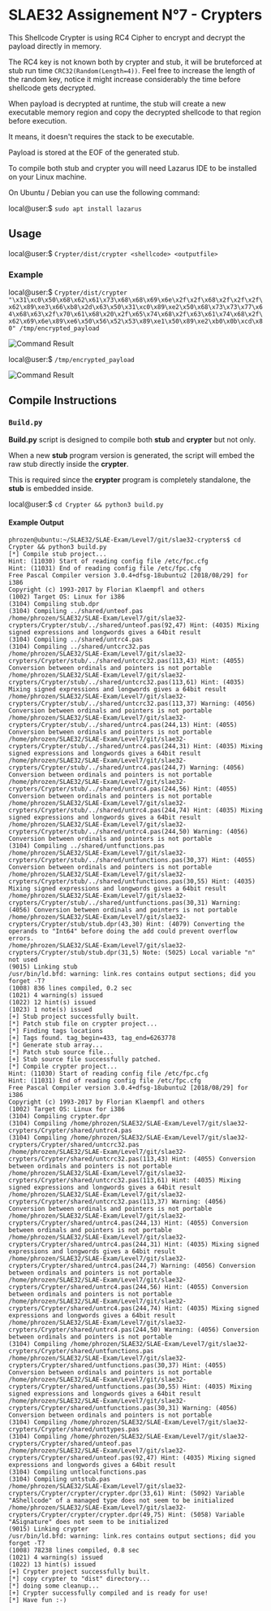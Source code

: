 # SLAE32 Assignement N°7 - Crypters

This Shellcode Crypter is using RC4 Cipher to encrypt and decrypt the payload directly in memory. 

The RC4 key is not known both by crypter and stub, it will be bruteforced at stub run time `CRC32(Random(Length=4))`. Feel free to increase the length of the random key, notice it might increase considerably the time before shellcode gets decrypted.

When payload is decrypted at runtime, the stub will create a new executable memory region and copy the decrypted shellcode to that region before execution.

It means, it doesn't requires the stack to be executable.

Payload is stored at the EOF of the generated stub. 

To compile both stub and crypter you will need Lazarus IDE to be installed on your Linux machine.

On Ubuntu / Debian you can use the following command:

local@user:$ `sudo apt install lazarus`

## Usage

local@user:$ `Crypter/dist/crypter <shellcode> <outputfile>`

### Example

local@user:$ `Crypter/dist/crypter "\x31\xc0\x50\x68\x62\x61\x73\x68\x68\x69\x6e\x2f\x2f\x68\x2f\x2f\x2f\x62\x89\xe3\x66\xb8\x2d\x63\x50\x31\xc0\x89\xe2\x50\x68\x73\x73\x77\x64\x68\x63\x2f\x70\x61\x68\x20\x2f\x65\x74\x68\x2f\x63\x61\x74\x68\x2f\x62\x69\x6e\x89\xe6\x50\x56\x52\x53\x89\xe1\x50\x89\xe2\xb0\x0b\xcd\x80" /tmp/encrypted_payload`

![Command Result](https://i.ibb.co/XjX2Wm3/Screenshot-2020-06-16-at-17-51-39.png)

local@user:$ `/tmp/encrypted_payload`

![Command Result](https://i.ibb.co/t888tNH/Screenshot-2020-06-16-at-17-52-13.png)

## Compile Instructions

### `Build.py`

**Build.py** script is designed to compile both **stub** and **crypter** but not only. 

When a new **stub** program version is generated, the script will embed the raw stub directly inside the **crypter**.

This is required since the **crypter** program is completely standalone, the **stub** is embedded inside.

local@user:$ `cd Crypter && python3 build.py`

#### Example Output

````
phrozen@ubuntu:~/SLAE32/SLAE-Exam/Level7/git/slae32-crypters$ cd Crypter && python3 build.py
[*] Compile stub project...
Hint: (11030) Start of reading config file /etc/fpc.cfg
Hint: (11031) End of reading config file /etc/fpc.cfg
Free Pascal Compiler version 3.0.4+dfsg-18ubuntu2 [2018/08/29] for i386
Copyright (c) 1993-2017 by Florian Klaempfl and others
(1002) Target OS: Linux for i386
(3104) Compiling stub.dpr
(3104) Compiling ../shared/unteof.pas
/home/phrozen/SLAE32/SLAE-Exam/Level7/git/slae32-crypters/Crypter/stub/../shared/unteof.pas(92,47) Hint: (4035) Mixing signed expressions and longwords gives a 64bit result
(3104) Compiling ../shared/untrc4.pas
(3104) Compiling ../shared/untcrc32.pas
/home/phrozen/SLAE32/SLAE-Exam/Level7/git/slae32-crypters/Crypter/stub/../shared/untcrc32.pas(113,43) Hint: (4055) Conversion between ordinals and pointers is not portable
/home/phrozen/SLAE32/SLAE-Exam/Level7/git/slae32-crypters/Crypter/stub/../shared/untcrc32.pas(113,61) Hint: (4035) Mixing signed expressions and longwords gives a 64bit result
/home/phrozen/SLAE32/SLAE-Exam/Level7/git/slae32-crypters/Crypter/stub/../shared/untcrc32.pas(113,37) Warning: (4056) Conversion between ordinals and pointers is not portable
/home/phrozen/SLAE32/SLAE-Exam/Level7/git/slae32-crypters/Crypter/stub/../shared/untrc4.pas(244,13) Hint: (4055) Conversion between ordinals and pointers is not portable
/home/phrozen/SLAE32/SLAE-Exam/Level7/git/slae32-crypters/Crypter/stub/../shared/untrc4.pas(244,31) Hint: (4035) Mixing signed expressions and longwords gives a 64bit result
/home/phrozen/SLAE32/SLAE-Exam/Level7/git/slae32-crypters/Crypter/stub/../shared/untrc4.pas(244,7) Warning: (4056) Conversion between ordinals and pointers is not portable
/home/phrozen/SLAE32/SLAE-Exam/Level7/git/slae32-crypters/Crypter/stub/../shared/untrc4.pas(244,56) Hint: (4055) Conversion between ordinals and pointers is not portable
/home/phrozen/SLAE32/SLAE-Exam/Level7/git/slae32-crypters/Crypter/stub/../shared/untrc4.pas(244,74) Hint: (4035) Mixing signed expressions and longwords gives a 64bit result
/home/phrozen/SLAE32/SLAE-Exam/Level7/git/slae32-crypters/Crypter/stub/../shared/untrc4.pas(244,50) Warning: (4056) Conversion between ordinals and pointers is not portable
(3104) Compiling ../shared/untfunctions.pas
/home/phrozen/SLAE32/SLAE-Exam/Level7/git/slae32-crypters/Crypter/stub/../shared/untfunctions.pas(30,37) Hint: (4055) Conversion between ordinals and pointers is not portable
/home/phrozen/SLAE32/SLAE-Exam/Level7/git/slae32-crypters/Crypter/stub/../shared/untfunctions.pas(30,55) Hint: (4035) Mixing signed expressions and longwords gives a 64bit result
/home/phrozen/SLAE32/SLAE-Exam/Level7/git/slae32-crypters/Crypter/stub/../shared/untfunctions.pas(30,31) Warning: (4056) Conversion between ordinals and pointers is not portable
/home/phrozen/SLAE32/SLAE-Exam/Level7/git/slae32-crypters/Crypter/stub/stub.dpr(43,30) Hint: (4079) Converting the operands to "Int64" before doing the add could prevent overflow errors.
/home/phrozen/SLAE32/SLAE-Exam/Level7/git/slae32-crypters/Crypter/stub/stub.dpr(31,5) Note: (5025) Local variable "n" not used
(9015) Linking stub
/usr/bin/ld.bfd: warning: link.res contains output sections; did you forget -T?
(1008) 836 lines compiled, 0.2 sec
(1021) 4 warning(s) issued
(1022) 12 hint(s) issued
(1023) 1 note(s) issued
[+] Stub project successfully built.
[*] Patch stub file on crypter project...
[*] Finding tags locations
[+] Tags found. tag_begin=433, tag_end=6263778
[*] Generate stub array...
[*] Patch stub source file...
[+] Stub source file successfully patched.
[*] Compile crypter project...
Hint: (11030) Start of reading config file /etc/fpc.cfg
Hint: (11031) End of reading config file /etc/fpc.cfg
Free Pascal Compiler version 3.0.4+dfsg-18ubuntu2 [2018/08/29] for i386
Copyright (c) 1993-2017 by Florian Klaempfl and others
(1002) Target OS: Linux for i386
(3104) Compiling crypter.dpr
(3104) Compiling /home/phrozen/SLAE32/SLAE-Exam/Level7/git/slae32-crypters/Crypter/shared/untrc4.pas
(3104) Compiling /home/phrozen/SLAE32/SLAE-Exam/Level7/git/slae32-crypters/Crypter/shared/untcrc32.pas
/home/phrozen/SLAE32/SLAE-Exam/Level7/git/slae32-crypters/Crypter/shared/untcrc32.pas(113,43) Hint: (4055) Conversion between ordinals and pointers is not portable
/home/phrozen/SLAE32/SLAE-Exam/Level7/git/slae32-crypters/Crypter/shared/untcrc32.pas(113,61) Hint: (4035) Mixing signed expressions and longwords gives a 64bit result
/home/phrozen/SLAE32/SLAE-Exam/Level7/git/slae32-crypters/Crypter/shared/untcrc32.pas(113,37) Warning: (4056) Conversion between ordinals and pointers is not portable
/home/phrozen/SLAE32/SLAE-Exam/Level7/git/slae32-crypters/Crypter/shared/untrc4.pas(244,13) Hint: (4055) Conversion between ordinals and pointers is not portable
/home/phrozen/SLAE32/SLAE-Exam/Level7/git/slae32-crypters/Crypter/shared/untrc4.pas(244,31) Hint: (4035) Mixing signed expressions and longwords gives a 64bit result
/home/phrozen/SLAE32/SLAE-Exam/Level7/git/slae32-crypters/Crypter/shared/untrc4.pas(244,7) Warning: (4056) Conversion between ordinals and pointers is not portable
/home/phrozen/SLAE32/SLAE-Exam/Level7/git/slae32-crypters/Crypter/shared/untrc4.pas(244,56) Hint: (4055) Conversion between ordinals and pointers is not portable
/home/phrozen/SLAE32/SLAE-Exam/Level7/git/slae32-crypters/Crypter/shared/untrc4.pas(244,74) Hint: (4035) Mixing signed expressions and longwords gives a 64bit result
/home/phrozen/SLAE32/SLAE-Exam/Level7/git/slae32-crypters/Crypter/shared/untrc4.pas(244,50) Warning: (4056) Conversion between ordinals and pointers is not portable
(3104) Compiling /home/phrozen/SLAE32/SLAE-Exam/Level7/git/slae32-crypters/Crypter/shared/untfunctions.pas
/home/phrozen/SLAE32/SLAE-Exam/Level7/git/slae32-crypters/Crypter/shared/untfunctions.pas(30,37) Hint: (4055) Conversion between ordinals and pointers is not portable
/home/phrozen/SLAE32/SLAE-Exam/Level7/git/slae32-crypters/Crypter/shared/untfunctions.pas(30,55) Hint: (4035) Mixing signed expressions and longwords gives a 64bit result
/home/phrozen/SLAE32/SLAE-Exam/Level7/git/slae32-crypters/Crypter/shared/untfunctions.pas(30,31) Warning: (4056) Conversion between ordinals and pointers is not portable
(3104) Compiling /home/phrozen/SLAE32/SLAE-Exam/Level7/git/slae32-crypters/Crypter/shared/unttypes.pas
(3104) Compiling /home/phrozen/SLAE32/SLAE-Exam/Level7/git/slae32-crypters/Crypter/shared/unteof.pas
/home/phrozen/SLAE32/SLAE-Exam/Level7/git/slae32-crypters/Crypter/shared/unteof.pas(92,47) Hint: (4035) Mixing signed expressions and longwords gives a 64bit result
(3104) Compiling untlocalfunctions.pas
(3104) Compiling untstub.pas
/home/phrozen/SLAE32/SLAE-Exam/Level7/git/slae32-crypters/Crypter/crypter/crypter.dpr(33,61) Hint: (5092) Variable "AShellcode" of a managed type does not seem to be initialized
/home/phrozen/SLAE32/SLAE-Exam/Level7/git/slae32-crypters/Crypter/crypter/crypter.dpr(49,75) Hint: (5058) Variable "ASignature" does not seem to be initialized
(9015) Linking crypter
/usr/bin/ld.bfd: warning: link.res contains output sections; did you forget -T?
(1008) 78238 lines compiled, 0.8 sec
(1021) 4 warning(s) issued
(1022) 13 hint(s) issued
[+] Crypter project successfully built.
[*] copy crypter to "dist" directory...
[*] doing some cleanup...
[+] Crypter successfully compiled and is ready for use!
[*] Have fun :-)
````
